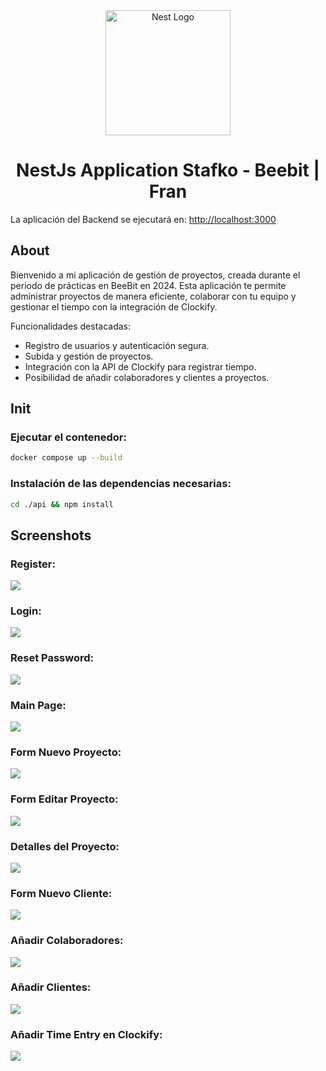 <p align="center" style="padding-top: 3em">
  <a target="blank"><img src="https://beebit.es/wp-content/uploads/2017/07/marca-sin-bordes.png" width="200" alt="Nest Logo" /></a>
</p>

<h1 align="center">
NestJs Application Stafko - Beebit | Fran
</h1>

La aplicación del Backend se ejecutará en: [http://localhost:3000](http://localhost:3000)

## About

Bienvenido a mi aplicación de gestión de proyectos, creada durante el periodo de prácticas en BeeBit en 2024. Esta aplicación te permite administrar proyectos de manera eficiente, colaborar con tu equipo y gestionar el tiempo con la integración de Clockify.

Funcionalidades destacadas:

- Registro de usuarios y autenticación segura.
- Subida y gestión de proyectos.
- Integración con la API de Clockify para registrar tiempo.
- Posibilidad de añadir colaboradores y clientes a proyectos.

## Init
### Ejecutar el contenedor:
```bash
docker compose up --build
```

### Instalación de las dependencias necesarias:
```bash
cd ./api && npm install
```

## Screenshots

### Register:
<img src="screenshots/Register.png">

### Login:
<img src="screenshots/Login.png">

### Reset Password:
<img src="screenshots/Recuperar password.png">

### Main Page:
<img src="screenshots/Main.png">

### Form Nuevo Proyecto:
<img src="screenshots/Form nuevo proyecto.png">

### Form Editar Proyecto:
<img src="screenshots/Form editar proyecto.png">

### Detalles del Proyecto:
<img src="screenshots/Detalles.png">

### Form Nuevo Cliente:
<img src="screenshots/Form nuevo cliente.png">

### Añadir Colaboradores:
<img src="screenshots/AddColab.png">

### Añadir Clientes:
<img src="screenshots/AddCliente.png">

### Añadir Time Entry en Clockify:
<img src="screenshots/AddTimeEntryClockify.png">